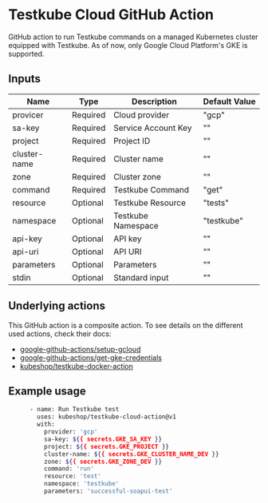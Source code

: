 # Testkube Cloud GitHub Action

GitHub action to run Testkube commands on a managed Kubernetes cluster equipped with Testkube.
As of now, only Google Cloud Platform's GKE is supported.

## Inputs

| Name | Type | Description | Default Value |
| ---- | ---- | ----------- | ------------- |
| provicer | Required | Cloud provider | "gcp" |
| sa-key | Required | Service Account Key | "" |
| project | Required | Project ID | "" |
| cluster-name | Required | Cluster name | "" |
| zone | Required | Cluster zone | "" |
| command | Required | Testkube Command | "get" |
| resource | Optional | Testkube Resource | "tests" |
| namespace | Optional | Testkube Namespace | "testkube" |
| api-key | Optional | API key | "" |
| api-uri | Optional | API URI | "" |
| parameters | Optional | Parameters | "" |
| stdin | Optional | Standard input | "" |

## Underlying actions

This GitHub action is a composite action. To see details on the different used actions, check their docs:

* [google-github-actions/setup-gcloud](https://github.com/google-github-actions/setup-gcloud)
* [google-github-actions/get-gke-credentials](https://github.com/google-github-actions/get-gke-credentials)
* [kubeshop/testkube-docker-action](https://github.com/kubeshop/testkube-docker-action)

## Example usage

```sh
      - name: Run Testkube test
        uses: kubeshop/testkube-cloud-action@v1
        with:
          provider: 'gcp'
          sa-key: ${{ secrets.GKE_SA_KEY }}
          project: ${{ secrets.GKE_PROJECT }}
          cluster-name: ${{ secrets.GKE_CLUSTER_NAME_DEV }}
          zone: ${{ secrets.GKE_ZONE_DEV }}
          command: 'run'
          resource: 'test'
          namespace: 'testkube'
          parameters: 'successful-soapui-test'
```
